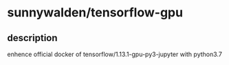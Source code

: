 # sunnywalden/tensorflow-gpu

## description

enhence official docker of tensorflow/1.13.1-gpu-py3-jupyter with python3.7
